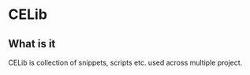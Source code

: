 # CELib

## What is it

CELib is collection of snippets, scripts etc. used across multiple project.

